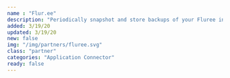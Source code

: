 ```yaml
---
name : "Flur.ee"
description: "Periodically snapshot and store backups of your Fluree instance"
added: 3/19/20
updated: 3/19/20
new: false
img: "/img/partners/fluree.svg"
class: "partner"
categories: "Application Connector"
ready: false
---
```

